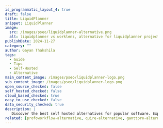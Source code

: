 ```yaml
---
is_programmatic_layout_4: true
draft: false
title: LiquidPlanner
snippet: LiquidPlanner
image:
  src: /images/pseo/liquidplanner-alternative.png
  alt: liquidplanner vs worklenz, alternative for liquidplanner project managemet tool, task management, resource management, productivity, self-hosted
publishDate: 2024-11-27
category: ""
author: Gayan Thakshila
tags:
  - Guide
  - Tips
  - Self-Hosted
  - Alternative
main_content_image: /images/pseo/liquidplanner-logo.png
sub_content_image: /images/pseo/liquidplanner-logo.png
open_source_checked: false
self_hosted_checked: false
cloud_based_checked: true
easy_to_use_checked: false
data_security_checked: true
description: |
   Discover the best self hosted alternatives for popular software. Explore our comprehensive guides and find the perfect solution for your needs today.
related: [profoworkflow-alternative, quire-alternative, ganttpro-alternative, jira-alternative]
---
```

